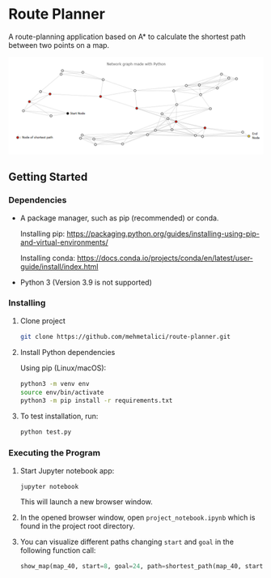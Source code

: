 # Route Planner
A route-planning application based on A* to calculate the shortest path between two points on a map.


![demo](images/shortest_path.png)

## Getting Started
### Dependencies
* A package manager, such as pip (recommended) or conda.
    
    Installing pip: https://packaging.python.org/guides/installing-using-pip-and-virtual-environments/
    
    Installing conda: https://docs.conda.io/projects/conda/en/latest/user-guide/install/index.html

* Python 3 (Version 3.9 is not supported) 

### Installing
1. Clone project
    ```bash
    git clone https://github.com/mehmetalici/route-planner.git
    ```
2. Install Python dependencies 
    
    Using pip (Linux/macOS):
    ```bash
    python3 -m venv env  
    source env/bin/activate
    python3 -m pip install -r requirements.txt
    ```
3. To test installation, run:
    ```bash
    python test.py
    ```
### Executing the Program
1. Start Jupyter notebook app:
    ```bash
    jupyter notebook
    ```
    This will launch a new browser window.
2. In the opened browser window, open `project_notebook.ipynb` which is found in the project root directory.   

3. You can visualize different paths changing `start` and `goal` in the following function call:
    ```python
    show_map(map_40, start=8, goal=24, path=shortest_path(map_40, start=8, goal=24)) 
    ```
